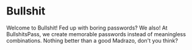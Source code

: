 # Bullshit
Welcome to Bullshit! Fed up with boring passwords? We also! At BullshitsPass, we create memorable passwords instead of meaningless combinations. Nothing better than a good Madrazo, don't you think?
